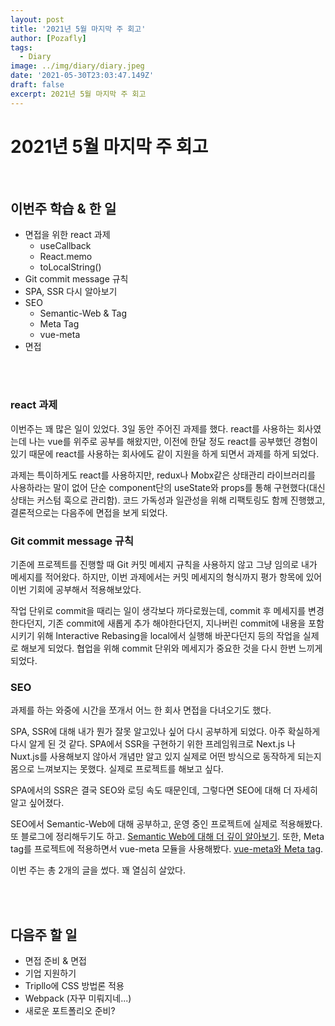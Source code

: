 ```yaml
---
layout: post
title: '2021년 5월 마지막 주 회고'
author: [Pozafly]
tags:
  - Diary
image: ../img/diary/diary.jpeg
date: '2021-05-30T23:03:47.149Z'
draft: false
excerpt: 2021년 5월 마지막 주 회고
---
```


# 2021년 5월 마지막 주 회고

<br/>

## 이번주 학습 & 한 일

- 면접을 위한 react 과제
  - useCallback
  - React.memo
  - toLocalString()
- Git commit message 규칙
- SPA, SSR 다시 알아보기
- SEO
  - Semantic-Web & Tag
  - Meta Tag
  - vue-meta
- 면접

<br/>

<br/>

### react 과제

이번주는 꽤 많은 일이 있었다. 3일 동안 주어진 과제를 했다. react를 사용하는 회사였는데 나는 vue를 위주로 공부를 해왔지만, 이전에 한달 정도 react를 공부했던 경험이 있기 때문에 react를 사용하는 회사에도 같이 지원을 하게 되면서 과제를 하게 되었다.

과제는 특이하게도 react를 사용하지만, redux나 Mobx같은 상태관리 라이브러리를 사용하라는 말이 없어 단순 component단의 useState와 props를 통해 구현했다(대신 상태는 커스텀 훅으로 관리함). 코드 가독성과 일관성을 위해 리팩토링도 함께 진행했고, 결론적으로는 다음주에 면접을 보게 되었다.

### Git commit message 규칙

기존에 프로젝트를 진행할 때 Git 커밋 메세지 규칙을 사용하지 않고 그냥 임의로 내가 메세지를 적어왔다. 하지만, 이번 과제에서는 커밋 메세지의 형식까지 평가 항목에 있어 이번 기회에 공부해서 적용해보았다.

작업 단위로 commit을 때리는 일이 생각보다 까다로웠는데, commit 후 메세지를 변경한다던지, 기존 commit에 새롭게 추가 해야한다던지, 지나버린 commit에 내용을 포함시키기 위해 Interactive Rebasing을 local에서 실행해 바꾼다던지 등의 작업을 실제로 해보게 되었다. 협업을 위해 commit 단위와 메세지가 중요한 것을 다시 한번 느끼게 되었다.

### SEO

과제를 하는 와중에 시간을 쪼개서 어느 한 회사 면접을 다녀오기도 했다.

SPA, SSR에 대해 내가 뭔가 잘못 알고있나 싶어 다시 공부하게 되었다. 아주 확실하게 다시 알게 된 것 같다. SPA에서 SSR을 구현하기 위한 프레임워크로 Next.js 나 Nuxt.js를 사용해보지 않아서 개념만 알고 있지 실제로 어떤 방식으로 동작하게 되는지 몸으로 느껴보지는 못했다. 실제로 프로젝트를 해보고 싶다.

SPA에서의 SSR은 결국 SEO와 로딩 속도 때문인데, 그렇다면 SEO에 대해 더 자세히 알고 싶어졌다.

SEO에서 Semantic-Web에 대해 공부하고, 운영 중인 프로젝트에 실제로 적용해봤다. 또 블로그에 정리해두기도 하고. [Semantic Web에 대해 더 깊이 알아보기](https://pozafly.github.io/html/semantic-web/). 또한, Meta tag를 프로젝트에 적용하면서 vue-meta 모듈을 사용해봤다. [vue-meta와 Meta tag](https://pozafly.github.io/html/meta-tag-and-vue-meta/).

이번 주는 총 2개의 글을 썼다. 꽤 열심히 살았다.

<br/>

<br/>

## 다음주 할 일

- 면접 준비 & 면접
- 기업 지원하기
- Tripllo에 CSS 방법론 적용
- Webpack (자꾸 미뤄지네...)
- 새로운 포트폴리오 준비?
